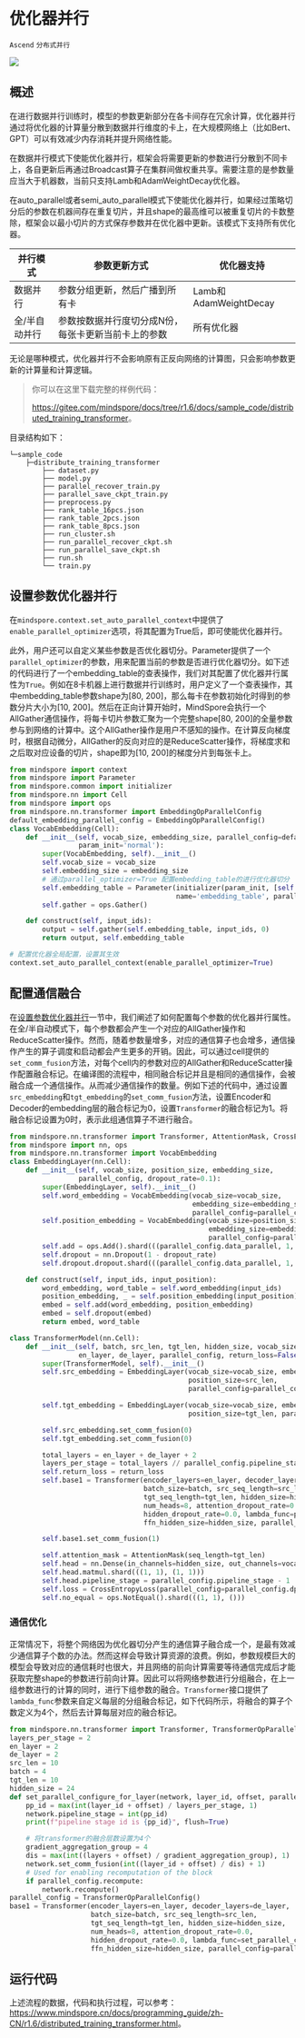 # 优化器并行

`Ascend` `分布式并行`

<a href="https://gitee.com/mindspore/docs/blob/r1.6/docs/mindspore/programming_guide/source_zh_cn/distributed_training_parallel_opt.md" target="_blank"><img src="https://gitee.com/mindspore/docs/raw/r1.6/resource/_static/logo_source.png"></a>

## 概述

在进行数据并行训练时，模型的参数更新部分在各卡间存在冗余计算，优化器并行通过将优化器的计算量分散到数据并行维度的卡上，在大规模网络上（比如Bert、GPT）可以有效减少内存消耗并提升网络性能。

在数据并行模式下使能优化器并行，框架会将需要更新的参数进行分散到不同卡上，各自更新后再通过Broadcast算子在集群间做权重共享。需要注意的是参数量应当大于机器数，当前只支持Lamb和AdamWeightDecay优化器。

在auto_parallel或者semi_auto_parallel模式下使能优化器并行，如果经过策略切分后的参数在机器间存在重复切片，并且shape的最高维可以被重复切片的卡数整除，框架会以最小切片的方式保存参数并在优化器中更新。该模式下支持所有优化器。

| 并行模式      | 参数更新方式                                        | 优化器支持            |
| ------------- | --------------------------------------------------- | --------------------- |
| 数据并行      | 参数分组更新，然后广播到所有卡                      | Lamb和AdamWeightDecay |
| 全/半自动并行 | 参数按数据并行度切分成N份，每张卡更新当前卡上的参数 | 所有优化器            |

无论是哪种模式，优化器并行不会影响原有正反向网络的计算图，只会影响参数更新的计算量和计算逻辑。

>你可以在这里下载完整的样例代码：
>
><https://gitee.com/mindspore/docs/tree/r1.6/docs/sample_code/distributed_training_transformer>。

目录结构如下：

```text
└─sample_code
    ├─distribute_training_transformer
        ├── dataset.py
        ├── model.py
        ├── parallel_recover_train.py
        ├── parallel_save_ckpt_train.py
        ├── preprocess.py
        ├── rank_table_16pcs.json
        ├── rank_table_2pcs.json
        ├── rank_table_8pcs.json
        ├── run_cluster.sh
        ├── run_parallel_recover_ckpt.sh
        ├── run_parallel_save_ckpt.sh
        ├── run.sh
        └── train.py
```

## 设置参数优化器并行

在`mindspore.context.set_auto_parallel_context`中提供了`enable_parallel_optimizer`选项，将其配置为True后，即可使能优化器并行。

此外，用户还可以自定义某些参数是否优化器切分。Parameter提供了一个`parallel_optimizer`的参数，用来配置当前的参数是否进行优化器切分。如下述的代码进行了一个embedding_table的查表操作，我们对其配置了优化器并行属性为`True`。例如在8卡机器上进行数据并行训练时，用户定义了一个查表操作，其中embedding_table参数shape为[80, 200]，那么每卡在参数初始化时得到的参数分片大小为[10, 200]。然后在正向计算开始时，MindSpore会执行一个AllGather通信操作，将每卡切片参数汇聚为一个完整shape[80, 200]的全量参数参与到网络的计算中。这个AllGather操作是用户不感知的操作。在计算反向梯度时，根据自动微分，AllGather的反向对应的是ReduceScatter操作，将梯度求和之后取对应设备的切片，shape即为[10, 200]的梯度分片到每张卡上。

```python
from mindspore import context
from mindspore import Parameter
from mindspore.common import initializer
from mindspore.nn import Cell
from mindspore import ops
from mindspore.nn.transformer import EmbeddingOpParallelConfig
default_embedding_parallel_config = EmbeddingOpParallelConfig()
class VocabEmbedding(Cell):
    def __init__(self, vocab_size, embedding_size, parallel_config=default_embedding_parallel_config,
                 param_init='normal'):
        super(VocabEmbedding, self).__init__()
        self.vocab_size = vocab_size
        self.embedding_size = embedding_size
        # 通过parallel_optimizer=True 配置embedding_table的进行优化器切分
        self.embedding_table = Parameter(initializer(param_init, [self.vocab_size, self.embedding_size]),
                                         name='embedding_table', parallel_optimizer=True)
        self.gather = ops.Gather()

    def construct(self, input_ids):
        output = self.gather(self.embedding_table, input_ids, 0)
        return output, self.embedding_table

# 配置优化器全局配置，设置其生效
context.set_auto_parallel_context(enable_parallel_optimizer=True)
```

## 配置通信融合

在[设置参数优化器并行](#设置参数优化器并行)一节中，我们阐述了如何配置每个参数的优化器并行属性。在全/半自动模式下，每个参数都会产生一个对应的AllGather操作和ReduceScatter操作。然而，随着参数量增多，对应的通信算子也会增多，通信操作产生的算子调度和启动都会产生更多的开销。因此，可以通过cell提供的`set_comm_fusion`方法，对每个cell内的参数对应的AllGather和ReduceScatter操作配置融合标记。在编译图的流程中，相同融合标记并且是相同的通信操作，会被融合成一个通信操作。从而减少通信操作的数量。例如下述的代码中，通过设置`src_embedding`和`tgt_embedding`的`set_comm_fusion`方法，设置Encoder和Decoder的embedding层的融合标记为0，设置`Transformer`的融合标记为1。将融合标记设置为0时，表示此组通信算子不进行融合。

```python
from mindspore.nn.transformer import Transformer, AttentionMask, CrossEntropyLoss
from mindspore import nn, ops
from mindspore.nn.transformer import VocabEmbedding
class EmbeddingLayer(nn.Cell):
    def __init__(self, vocab_size, position_size, embedding_size,
                 parallel_config, dropout_rate=0.1):
        super(EmbeddingLayer, self).__init__()
        self.word_embedding = VocabEmbedding(vocab_size=vocab_size,
                                             embedding_size=embedding_size,
                                             parallel_config=parallel_config)
        self.position_embedding = VocabEmbedding(vocab_size=position_size,
                                                 embedding_size=embedding_size,
                                                 parallel_config=parallel_config)
        self.add = ops.Add().shard(((parallel_config.data_parallel, 1, 1), (parallel_config.data_parallel, 1, 1)))
        self.dropout = nn.Dropout(1 - dropout_rate)
        self.dropout.dropout.shard(((parallel_config.data_parallel, 1, 1),))

    def construct(self, input_ids, input_position):
        word_embedding, word_table = self.word_embedding(input_ids)
        position_embedding, _ = self.position_embedding(input_position)
        embed = self.add(word_embedding, position_embedding)
        embed = self.dropout(embed)
        return embed, word_table

class TransformerModel(nn.Cell):
    def __init__(self, batch, src_len, tgt_len, hidden_size, vocab_size,
                 en_layer, de_layer, parallel_config, return_loss=False):
        super(TransformerModel, self).__init__()
        self.src_embedding = EmbeddingLayer(vocab_size=vocab_size, embedding_size=hidden_size,
                                            position_size=src_len,
                                            parallel_config=parallel_config.embedding_dp_mp_config)

        self.tgt_embedding = EmbeddingLayer(vocab_size=vocab_size, embedding_size=hidden_size,
                                            position_size=tgt_len, parallel_config=parallel_config.embedding_dp_mp_config)

        self.src_embedding.set_comm_fusion(0)
        self.tgt_embedding.set_comm_fusion(0)

        total_layers = en_layer + de_layer + 2
        layers_per_stage = total_layers // parallel_config.pipeline_stage
        self.return_loss = return_loss
        self.base1 = Transformer(encoder_layers=en_layer, decoder_layers=de_layer,
                                 batch_size=batch, src_seq_length=src_len,
                                 tgt_seq_length=tgt_len, hidden_size=hidden_size,
                                 num_heads=8, attention_dropout_rate=0.0,
                                 hidden_dropout_rate=0.0, lambda_func=pipeline_func,
                                 ffn_hidden_size=hidden_size, parallel_config=parallel_config)

        self.base1.set_comm_fusion(1)

        self.attention_mask = AttentionMask(seq_length=tgt_len)
        self.head = nn.Dense(in_channels=hidden_size, out_channels=vocab_size, has_bias=False)
        self.head.matmul.shard(((1, 1), (1, 1)))
        self.head.pipeline_stage = parallel_config.pipeline_stage - 1
        self.loss = CrossEntropyLoss(parallel_config=parallel_config.dp_mp_config)
        self.no_equal = ops.NotEqual().shard(((1, 1), ()))
```

### 通信优化

正常情况下，将整个网络因为优化器切分产生的通信算子融合成一个，是最有效减少通信算子个数的办法。然而这样会导致计算资源的浪费。例如，参数规模巨大的模型会导致对应的通信耗时也很大，并且网络的前向计算需要等待通信完成后才能获取完整shape的参数进行前向计算。因此可以将网络参数进行分组融合，在上一组参数进行的计算的同时，进行下组参数的融合。`Transformer`接口提供了`lambda_func`参数来自定义每层的分组融合标记，如下代码所示，将融合的算子个数定义为4个，然后去计算每层对应的融合标记。

```python
from mindspore.nn.transformer import Transformer, TransformerOpParallelConfig
layers_per_stage = 2
en_layer = 2
de_layer = 2
src_len = 10
batch = 4
tgt_len = 10
hidden_size = 24
def set_parallel_configure_for_layer(network, layer_id, offset, parallel_config, layers):
    pp_id = max(int(layer_id + offset) / layers_per_stage, 1)
    network.pipeline_stage = int(pp_id)
    print(f"pipeline stage id is {pp_id}", flush=True)

    # 将transformer的融合层数设置为4个
    gradient_aggregation_group = 4
    dis = max(int((layers + offset) / gradient_aggregation_group), 1)
    network.set_comm_fusion(int((layer_id + offset) / dis) + 1)
    # Used for enabling recomputation of the block
    if parallel_config.recompute:
        network.recompute()
parallel_config = TransformerOpParallelConfig()
base1 = Transformer(encoder_layers=en_layer, decoder_layers=de_layer,
                    batch_size=batch, src_seq_length=src_len,
                    tgt_seq_length=tgt_len, hidden_size=hidden_size,
                    num_heads=8, attention_dropout_rate=0.0,
                    hidden_dropout_rate=0.0, lambda_func=set_parallel_configure_for_layer,
                    ffn_hidden_size=hidden_size, parallel_config=parallel_config)
```

## 运行代码

上述流程的数据，代码和执行过程，可以参考：<https://www.mindspore.cn/docs/programming_guide/zh-CN/r1.6/distributed_training_transformer.html>。
